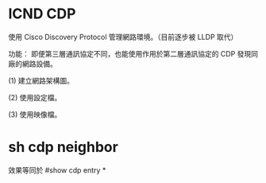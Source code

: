# ICND CDP
使用 Cisco Discovery Protocol 管理網路環境。（目前逐步被 LLDP 取代）

功能：
即便第三層通訊協定不同，也能使用作用於第二層通訊協定的 CDP 發現同廠的網路設備。

(1) 建立網路架構圖。

(2) 使用設定檔。

(3) 使用映像檔。

# sh cdp neighbor

效果等同於 #show cdp entry *
